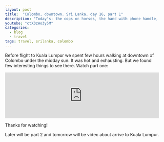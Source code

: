 ```yaml
---
layout: post
title:  "Colombo, downtown. Sri Lanka, day 16, part 1"
description: "Today's: the cops on horses, the hand with phone handle, annoying salesman."
youtube: "ctX3zAo3y5M"
categories:
  - blog
  - travel
tags: travel, srilanka, colombo
---
```


Before flight to Kuala Lumpur we spent few hours walking at downtown of Colombo under the midday sun.
It was hot and exhausting. But we found few interesting things to see there. Watch part one: 

<div class="video_responsive">
  <iframe width="100%"
          src="https://www.youtube.com/embed/ctX3zAo3y5M"
          frameborder="0"
          allowfullscreen></iframe>
</div>

Thanks for watching!

Later will be part 2 and tomorrow will be video about arrive to Kuala Lumpur.
